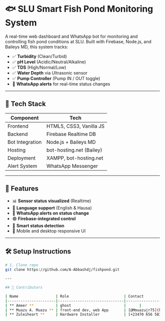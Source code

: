 # 🐟 SLU Smart Fish Pond Monitoring System

A real-time web dashboard and WhatsApp bot for monitoring and controlling fish pond conditions at SLU. Built with Firebase, Node.js, and Baileys MD, this system tracks:

- ✅ **Turbidity** (Clean/Turbid)
- ✅ **pH Level** (Acidic/Neutral/Alkaline)
- ✅ **TDS** (High/Normal/Low)
- ✅ **Water Depth** via Ultrasonic sensor
- ✅ **Pump Controller** (Pump IN / OUT toggle)
- 📲 **WhatsApp alerts** for real-time status changes

---

## 🔧 Tech Stack

| Component      | Tech                     |
|----------------|--------------------------|
| Frontend       | HTML5, CSS3, Vanilla JS  |
| Backend        | Firebase Realtime DB     |
| Bot Integration| Node.js + Baileys MD     |
| Hosting        | bot-hosting.net (Bailey) |
| Deployment     | XAMPP, bot-hosting.net   |
| Alert System   | WhatsApp Messenger       |

---

## 🚀 Features

- 📊 **Sensor status visualized** (Realtime)
- 🔁 **Language support** (English & Hausa)
- 🔔 **WhatsApp alerts on status change**
- 🟢 **Firebase-integrated control**
- 🧠 **Smart status detection**
- 💾 Mobile and desktop responsive UI

---

## 🛠 Setup Instructions

```bash
# 1. Clone repo
git clone https://github.com/A-Abbashdj/fishpond.git

---

## 🙌 Contributors

| Name                 | Role                         | Contact                                             |
|----------------------|------------------------------|-----------------------------------------------------|
| ** Ameer **          | ghost                        |      |
| ** Muazu A. Muazu ** | front-end dev, web App       | [@Mmuazujr75](https://instagram.com/muazujr75)      |
| ** Zuleiheart **     | Hardware Installer           | [+23470 656 5831](https://wa.me/+234706565831)      |
